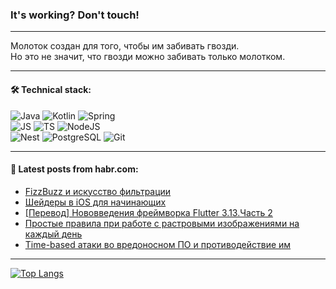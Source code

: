 ### It's working? Don't touch!

---
Молоток создан для того, чтобы им забивать гвозди. <br>
Но это не значит, что гвозди можно забивать только молотком.

---

#### 🛠️ Technical stack:

![Java](https://img.shields.io/badge/Java-informational?logo=Oracle&style=flat&logoColor=white&color=FF4500)
![Kotlin](https://img.shields.io/badge/Kotlin-informational?logo=Kotlin&style=flat&logoColor=white&color=774D97)
![Spring](https://img.shields.io/badge/SpringBoot-informational?logo=SpringBoot&style=flat&logoColor=white&color=6DB33F) <br>
![JS](https://img.shields.io/badge/JS-informational?logo=javaScript&style=flat&logoColor=black&color=F7Df1E)
![TS](https://img.shields.io/badge/TypeScript-informational?logo=typeScript&style=flat&logoColor=black&color=0667A8)
![NodeJS](https://img.shields.io/badge/NodeJS-informational?logo=node.js&style=flat&logoColor=white&color=70A760) <br>
![Nest](https://img.shields.io/badge/NestJS-informational?logo=NestJS&style=flat&logoColor=white&color=E0234E)
![PostgreSQL](https://img.shields.io/badge/PostgreSQL-informational?logo=PostgreSQL&style=flat&logoColor=white&color=DAA520)
![Git](https://img.shields.io/badge/Git-informational?logo=git&style=flat&logoColor=white&color=778899)

___

#### 💬 Latest posts from habr.com:

<!-- BLOG-POST-LIST:START -->
- [FizzBuzz и искусство фильтрации](https://habr.com/ru/articles/760192/?utm_source=habrahabr&utm_medium=rss&utm_campaign=760192)
- [Шейдеры в iOS для начинающих](https://habr.com/ru/companies/dododev/articles/759574/?utm_source=habrahabr&utm_medium=rss&utm_campaign=759574)
- [[Перевод] Нововведения фреймворка Flutter 3.13.Часть 2](https://habr.com/ru/articles/760178/?utm_source=habrahabr&utm_medium=rss&utm_campaign=760178)
- [Простые правила при работе с растровыми изображениями на каждый день](https://habr.com/ru/companies/domclick/articles/759422/?utm_source=habrahabr&utm_medium=rss&utm_campaign=759422)
- [Time-based атаки во вредоносном ПО и противодействие им](https://habr.com/ru/companies/pt/articles/759758/?utm_source=habrahabr&utm_medium=rss&utm_campaign=759758)
<!-- BLOG-POST-LIST:END -->

---
[![Top Langs](https://github-readme-stats-git-master-advtsetting-gmailcom.vercel.app/api/top-langs/?username=zloylis&langs_count=10&hide_title=false&title_color=e6edf3&size_weight=0.5&count_weight=0.5&layout=compact&hide_border=true&theme=dracula)](https://github.com/zloylis)

<!-- ![GitHub stats](https://github-readme-stats-git-master-advtsetting-gmailcom.vercel.app/api?username=zloylis&show_icons=true&hide_border=true&theme=dracula&hide_title=true&include_all_commits=true&count_private=true&hide=contribs&hide_rank=true) -->
